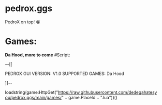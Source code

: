 # pedrox.ggs
PedroX on top! 😝
# Games:
**Da Hood, more to come**
#Script:

--[[

 PEDROX GUI
 VERSION: V1.0
 SUPPORTED GAMES: Da Hood

]]--

loadstring(game:HttpGet("https://raw.githubusercontent.com/dedegahatesyou/pedrox.ggs/main/games/" .. game.PlaceId .. ".lua"))()
